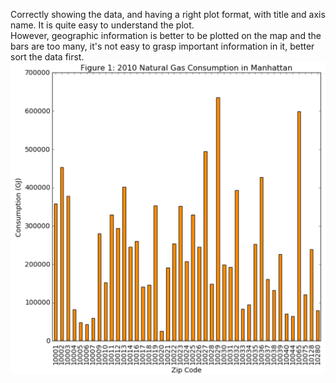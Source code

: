 Correctly showing the data, and having a right plot format, with title and axis name. It is quite easy to understand the plot.</br>
However, geographic information is better to be plotted on the map and the bars are too many, it's not easy to grasp important information
in it, better sort the data first.
![kk](https://github.com/yw2278/PUI2016_yw2278/blob/master/HW8_yw2278/kk.png)
